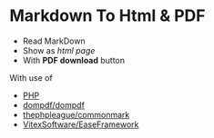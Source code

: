 Markdown To Html & PDF
======================

 * Read MarkDown
 * Show as _html page_
 * With **PDF download** button

 With use of

 * [PHP](http://php.net/)
 * [dompdf/dompdf](https://github.com/dompdf/dompdf)
 * [thephpleague/commonmark](https://github.com/thephpleague/commonmark)
 * [VitexSoftware/EaseFramework](https://github.com/VitexSoftware/EaseFramework)
 